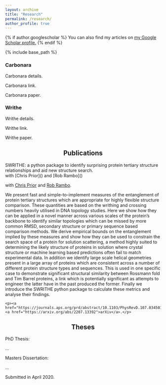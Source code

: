 ```yaml
---
layout: archive
title: "Research"
permalink: /research/
author_profile: true
---
```


{% if author.googlescholar %}
  You can also find my articles on <u><a href="{{author.googlescholar}}">my Google Scholar profile</a>.</u>
{% endif %}

{% include base_path %}

<script
  src="https://code.jquery.com/jquery-3.4.1.min.js"
  integrity="sha256-CSXorXvZcTkaix6Yvo6HppcZGetbYMGWSFlBw8HfCJo="
  crossorigin="anonymous"></script>

<link rel="stylesheet" href="{{ site.baseurl }}/assets/vallenato/vallenato.css">
<script src='https://cdnjs.cloudflare.com/ajax/libs/mathjax/2.7.5/latest.js?config=TeX-MML-AM_CHTML' async></script>
<script src="{{ site.baseurl }}/assets/vallenato/vallenato.js"></script>


<h3>Carbonara</h3>
<p>
	Carbonara details.
</p><p>
	Carbonara link.
</p><p>
	Carbonara paper.
</p>

<h3>Writhe</h3>
<p>
  Writhe details.
</p><p>
	Writhe link.
</p><p>
	Writhe paper.
</p>
<div class="vallenato">
<h2 style="text-align: center;">Publications</h2>
<div class="vallenato-header" id="su2_center_vortices">
SWRITHE: a python package to identify surprising protein tertiary structure relationships and aid new structure search.
</div><!--/.vallenato-header-->
	
<div class="vallenato-content">
  with [Chris Prior]() and [Rob Rambo]()
	<p>with <a href="[[https://sites.google.com/view/jeffreygiansiracusa/home](https://www.maths.dur.ac.uk/users/christopher.prior/)](https://www.maths.dur.ac.uk/users/christopher.prior/)">Chris Prior</a> and <a href="[[http://pyweb.swan.ac.uk/~pybl/](https://www.diamond.ac.uk/Instruments/Soft-Condensed-Matter/small-angle/B21/Staff/Robert-Rambo.html)](https://www.diamond.ac.uk/Instruments/Soft-Condensed-Matter/small-angle/B21/Staff/Robert-Rambo.html)">Rob Rambo</a>.</p>

<p>We present fast and simple-to-implement measures of the entanglement of protein tertiary structures which are appropriate for highly flexible structure comparison.
   These quantities are based on the writhing and crossing numbers heavily utilised in DNA topology studies. 
   Here we show how they can be applied in a novel manner across various scales of the protein’s backbone to identify similar topologies which can be missed by more common RMSD, secondary structure or primary sequence based comparison methods. 
   We derive empirical bounds on the entanglement implied by these measures and show how they can be used to constrain the search space of a protein for solution scattering, a method highly suited to determining the likely structure of proteins in solution where crystal structure or machine learning based predictions often fail to match experimental data. 
   In addition we identify large scale helical geometries present in a large array of proteins which are consistent across a number of different protein structure types and sequences.
   This is used in one specific case to demonstrate significant structural similarity between Rossmann fold and Tim Barrel proteins, a link which is potentially significant as attempts to engineer the latter have in the past produced the former. 
   Finally we introduce the SWRITHE python package to calculate these metrics and analyse their findings.</p>

	<p><a href="https://journals.aps.org/prd/abstract/10.1103/PhysRevD.107.034501">Publisher</a>, <a href="https://arxiv.org/abs/2207.13392">arXiv</a>.</p>
</div><!--/.vallenato-content-->
 
</div><!--/.vallenato-->

<div class="vallenato">
<h2 style="text-align: center;">Theses</h2>
<div class="vallenato-header">
PhD Thesis:
</div><!--/.vallenato-header-->

<div class="vallenato-content">
<p> ... </p>
</div><!--/.vallenato-content-->	
	
<div class="vallenato-header">
Masters Dissertation: 
</div><!--/.vallenato-header-->

<div class="vallenato-content">
<p> ... </p>

<p>Submitted in April 2020.</p>
</div><!--/.vallenato-content-->
  
</div><!--/.vallenato-->

<script>
$(document).ready(function() {
	vallenato();
});
</script>
